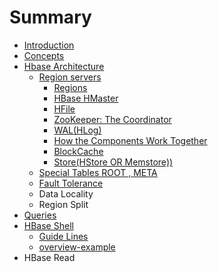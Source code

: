 # Summary

* [Introduction](README.md)
* [Concepts](concepts.md)
* [Hbase Architecture](hbase-architecture.md)
  * [Region servers](hbase-architecture/region-servers.md)
    * [Regions](hbase-architecture/region-servers/regions.md)
    * [HBase HMaster](hbase-architecture/hbase-hmaster.md)
    * [HFile](hbase-architecture/region-servers/hfile.md)
    * [ZooKeeper: The Coordinator](hbase-architecture/zookeeper-the-coordinator.md)
    * [WAL\(HLog\)](hbase-architecture/region-servers/hlog.md)
    * [How the Components Work Together](hbase-architecture/region-servers/how-the-components-work-together.md)
    * [BlockCache](hbase-architecture/region-servers/blockcache.md)
    * [Store\(HStore OR Memstore\)\)](hbase-architecture/region-servers/storehstore-or-memstore.md)
  * [Special Tables ROOT , META](hbase-architecture/special-tables-root-meta.md)
  * [Fault Tolerance](hbase-architecture/fault-tolerance.md)
  * Data Locality
  * Region Split
* [Queries](queries.md)
* [HBase Shell](hbase-shell.md)
  * [Guide Lines](hbase-shell/guide-lines.md)
  * [overview-example](hbase-shell/overview-example.md)
* HBase Read

